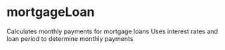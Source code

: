 # mortgageLoan
Calculates monthly payments for mortgage loans
Uses interest rates and loan period to determine monthly payments
